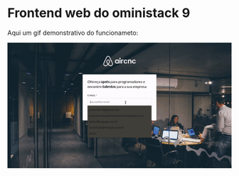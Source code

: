 # Frontend web do oministack 9

Aqui um gif demonstrativo do funcionameto:

![alt](https://github.com/pedrohba1/oministack9-frontend-web/blob/master/readme%20stuff/oministack9_demo.gif)
